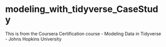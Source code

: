 # modeling_with_tidyverse_CaseStudy
This is from the Coursera Certification course - Modeling Data in Tidyverse - Johns Hopkins University
